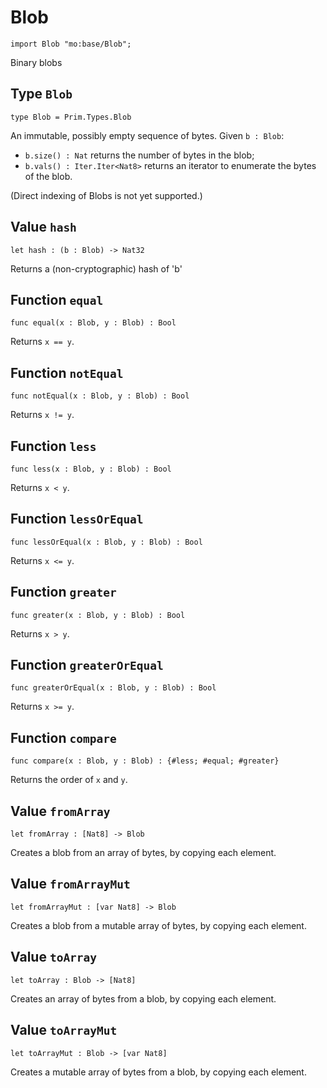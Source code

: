 # Blob

``` motoko
import Blob "mo:base/Blob";
```

Binary blobs

## Type `Blob`
``` motoko no-repl
type Blob = Prim.Types.Blob
```

An immutable, possibly empty sequence of bytes.
Given `b : Blob`:

* `b.size() : Nat` returns the number of bytes in the blob;
* `b.vals() : Iter.Iter<Nat8>` returns an iterator to enumerate the bytes of the blob.

(Direct indexing of Blobs is not yet supported.)

## Value `hash`
``` motoko no-repl
let hash : (b : Blob) -> Nat32
```

Returns a (non-cryptographic) hash of 'b'

## Function `equal`
``` motoko no-repl
func equal(x : Blob, y : Blob) : Bool
```

Returns `x == y`.

## Function `notEqual`
``` motoko no-repl
func notEqual(x : Blob, y : Blob) : Bool
```

Returns `x != y`.

## Function `less`
``` motoko no-repl
func less(x : Blob, y : Blob) : Bool
```

Returns `x < y`.

## Function `lessOrEqual`
``` motoko no-repl
func lessOrEqual(x : Blob, y : Blob) : Bool
```

Returns `x <= y`.

## Function `greater`
``` motoko no-repl
func greater(x : Blob, y : Blob) : Bool
```

Returns `x > y`.

## Function `greaterOrEqual`
``` motoko no-repl
func greaterOrEqual(x : Blob, y : Blob) : Bool
```

Returns `x >= y`.

## Function `compare`
``` motoko no-repl
func compare(x : Blob, y : Blob) : {#less; #equal; #greater}
```

Returns the order of `x` and `y`.

## Value `fromArray`
``` motoko no-repl
let fromArray : [Nat8] -> Blob
```

Creates a blob from an array of bytes, by copying each element.

## Value `fromArrayMut`
``` motoko no-repl
let fromArrayMut : [var Nat8] -> Blob
```

Creates a blob from a mutable array of bytes, by copying each element.

## Value `toArray`
``` motoko no-repl
let toArray : Blob -> [Nat8]
```

Creates an array of bytes from a blob, by copying each element.

## Value `toArrayMut`
``` motoko no-repl
let toArrayMut : Blob -> [var Nat8]
```

Creates a mutable array of bytes from a blob, by copying each element.
